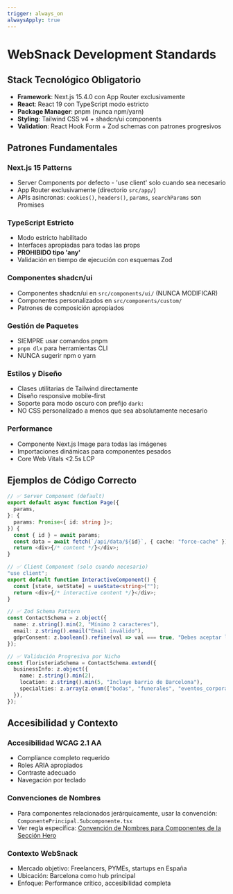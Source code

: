 ```yaml
---
trigger: always_on
alwaysApply: true
---
```


# WebSnack Development Standards

## Stack Tecnológico Obligatorio

- **Framework**: Next.js 15.4.0 con App Router exclusivamente
- **React**: React 19 con TypeScript modo estricto
- **Package Manager**: pnpm (nunca npm/yarn)
- **Styling**: Tailwind CSS v4 + shadcn/ui components
- **Validation**: React Hook Form + Zod schemas con patrones progresivos

## Patrones Fundamentales

### Next.js 15 Patterns
- Server Components por defecto - 'use client' solo cuando sea necesario
- App Router exclusivamente (directorio `src/app/`)
- APIs asíncronas: `cookies()`, `headers()`, `params`, `searchParams` son Promises

### TypeScript Estricto
- Modo estricto habilitado
- Interfaces apropiadas para todas las props
- **PROHIBIDO tipo 'any'**
- Validación en tiempo de ejecución con esquemas Zod

### Componentes shadcn/ui
- Componentes shadcn/ui en `src/components/ui/` (NUNCA MODIFICAR)
- Componentes personalizados en `src/components/custom/`
- Patrones de composición apropiados

### Gestión de Paquetes
- SIEMPRE usar comandos pnpm
- `pnpm dlx` para herramientas CLI
- NUNCA sugerir npm o yarn

### Estilos y Diseño
- Clases utilitarias de Tailwind directamente
- Diseño responsive mobile-first
- Soporte para modo oscuro con prefijo `dark:`
- NO CSS personalizado a menos que sea absolutamente necesario

### Performance
- Componente Next.js Image para todas las imágenes
- Importaciones dinámicas para componentes pesados
- Core Web Vitals <2.5s LCP

## Ejemplos de Código Correcto

```typescript
// ✅ Server Component (default)
export default async function Page({
  params,
}: {
  params: Promise<{ id: string }>;
}) {
  const { id } = await params;
  const data = await fetch(`/api/data/${id}`, { cache: "force-cache" });
  return <div>{/* content */}</div>;
}

// ✅ Client Component (solo cuando necesario)
"use client";
export default function InteractiveComponent() {
  const [state, setState] = useState<string>("");
  return <div>{/* interactive content */}</div>;
}

// ✅ Zod Schema Pattern
const ContactSchema = z.object({
  name: z.string().min(2, "Mínimo 2 caracteres"),
  email: z.string().email("Email inválido"),
  gdprConsent: z.boolean().refine(val => val === true, "Debes aceptar la política de privacidad"),
});

// ✅ Validación Progresiva por Nicho
const floristeriaSchema = ContactSchema.extend({
  businessInfo: z.object({
    name: z.string().min(2),
    location: z.string().min(5, "Incluye barrio de Barcelona"),
    specialties: z.array(z.enum(["bodas", "funerales", "eventos_corporativos", "decoracion", "plantas"])).min(1),
  }),
});
```

## Accesibilidad y Contexto

### Accesibilidad WCAG 2.1 AA
- Compliance completo requerido
- Roles ARIA apropiados
- Contraste adecuado
- Navegación por teclado

### Convenciones de Nombres
- Para componentes relacionados jerárquicamente, usar la convención: `ComponentePrincipal.Subcomponente.tsx`
- Ver regla específica: [Convención de Nombres para Componentes de la Sección Hero](./Hero-Component-Naming-Convention.md)

### Contexto WebSnack
- Mercado objetivo: Freelancers, PYMEs, startups en España
- Ubicación: Barcelona como hub principal
- Enfoque: Performance crítico, accesibilidad completa